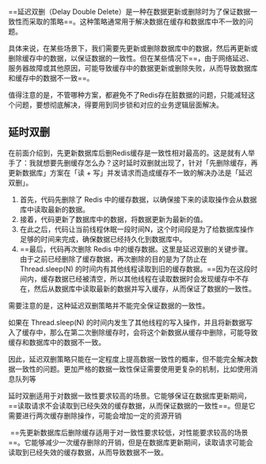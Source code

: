 ==延迟双删（Delay Double Delete）是一种在数据更新或删除时为了保证数据一致性而采取的策略==。这种策略通常用于解决数据在缓存和数据库中不一致的问题。  
  
具体来说，在某些场景下，我们需要先更新或删除数据库中的数据，然后再更新或删除缓存中的数据，以保证数据的一致性。但在某些情况下==，由于网络延迟、服务器故障或其他原因，可能导致缓存中的数据更新或删除失败，从而导致数据库和缓存中的数据不一致==。  
  
值得注意的是，不管哪种方案，都避免不了Redis存在脏数据的问题，只能减轻这个问题，要想彻底解决，得要用到同步锁和对应的业务逻辑层面解决。

## 延时双删

在前面介绍到，先更新数据库后删Redis缓存是一致性相对最高的。这是就有人举手了：我就想要先删缓存怎么办？这时延时双删就出现了，针对「先删除缓存，再更新数据库」方案在「读 + 写」并发请求而造成缓存不一致的解决办法是「延迟双删」。

1. 首先，代码先删除了 Redis 中的缓存数据，以确保接下来的读取操作会从数据库中读取最新的数据。
2. 接着，代码更新了数据库中的数据，将数据更新为最新的值。
3. 在此之后，代码让当前线程休眠一段时间N，这个时间段是为了给数据库操作足够的时间来完成，确保数据已经持久化到数据库中。
4. ==最后，代码再次删除 Redis 中的缓存数据。这里是延迟双删的关键步骤。由于之前已经删除了缓存数据，再次删除的目的是为了防止在 Thread.sleep(N) 的时间内有其他线程读取到旧的缓存数据。==因为在这段时间内，缓存数据已经被清空，所以其他线程在读取数据时会发现缓存中不存在，然后从数据库中读取最新的数据并写入缓存，从而保证了数据的一致性。

需要注意的是，这种延迟双删策略并不能完全保证数据的一致性。

如果在 Thread.sleep(N) 的时间内发生了其他线程的写入操作，并且将新数据写入了缓存中，那么在第二次删除缓存时，会将这个新数据从缓存中删除，可能导致缓存和数据库中的数据不一致。  
  
因此，延迟双删策略只能在一定程度上提高数据一致性的概率，但不能完全解决数据一致性的问题。更加严格的数据一致性保证需要使用更复杂的机制，比如使用消息队列等

延时双删适用于对数据一致性要求较高的场景。它能够保证在数据库更新期间，==读取请求不会读取到已经失效的缓存数据，从而保证数据的一致性==。但是它需要进行两次缓存删除操作，可能会增加一定的资源开销

 ==先更新数据库后删除缓存适用于对一致性要求较低，对性能要求较高的场景==。它能够减少一次缓存删除的开销，但是在数据库更新期间，读取请求可能会读取到已经失效的缓存数据，从而导致数据不一致。